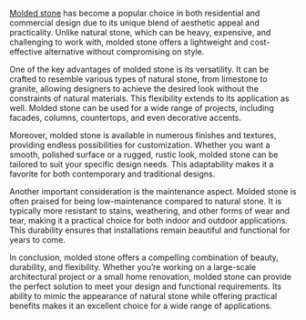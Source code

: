 [Molded stone]([url](https://meltonclassics.com/products/cast-stone/meltonstone-wall-coping/)) has become a popular choice in both residential and commercial design due to its unique blend of aesthetic appeal and practicality. Unlike natural stone, which can be heavy, expensive, and challenging to work with, molded stone offers a lightweight and cost-effective alternative without compromising on style.

One of the key advantages of molded stone is its versatility. It can be crafted to resemble various types of natural stone, from limestone to granite, allowing designers to achieve the desired look without the constraints of natural materials. This flexibility extends to its application as well. Molded stone can be used for a wide range of projects, including facades, columns, countertops, and even decorative accents.

Moreover, molded stone is available in numerous finishes and textures, providing endless possibilities for customization. Whether you want a smooth, polished surface or a rugged, rustic look, molded stone can be tailored to suit your specific design needs. This adaptability makes it a favorite for both contemporary and traditional designs.

Another important consideration is the maintenance aspect. Molded stone is often praised for being low-maintenance compared to natural stone. It is typically more resistant to stains, weathering, and other forms of wear and tear, making it a practical choice for both indoor and outdoor applications. This durability ensures that installations remain beautiful and functional for years to come.

In conclusion, molded stone offers a compelling combination of beauty, durability, and flexibility. Whether you’re working on a large-scale architectural project or a small home renovation, molded stone can provide the perfect solution to meet your design and functional requirements. Its ability to mimic the appearance of natural stone while offering practical benefits makes it an excellent choice for a wide range of applications.
